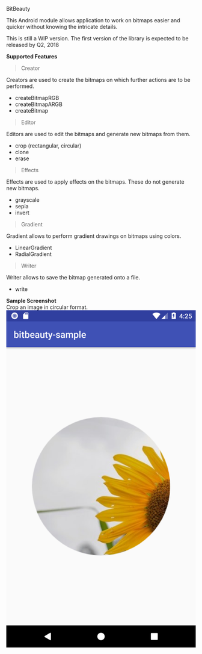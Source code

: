 BitBeauty

This Android module allows application to work on bitmaps easier and quicker without knowing the intricate details.

This is still a WIP version. The first version of the library is expected to be released by Q2, 2018

**Supported Features**  
> Creator  

Creators are used to create the bitmaps on which further actions are to be performed.  
* createBitmapRGB  
* createBitmapARGB
* createBitmap  

> Editor  

Editors are used to edit the bitmaps and generate new bitmaps from them.   
* crop (rectangular, circular)  
* clone  
* erase

> Effects  

Effects are used to apply effects on the bitmaps. These do not generate new bitmaps.  

* grayscale  
* sepia  
* invert  

> Gradient  

Gradient allows to perform gradient drawings on bitmaps using colors.  

* LinearGradient  
* RadialGradient  

> Writer  

Writer allows to save the bitmap generated onto a file.  

* write  



**Sample Screenshot**  
Crop an image in circular format.  
![Phone Portrait](https://github.com/wwdablu/bitbeauty/blob/master/screenshots/001.png)
